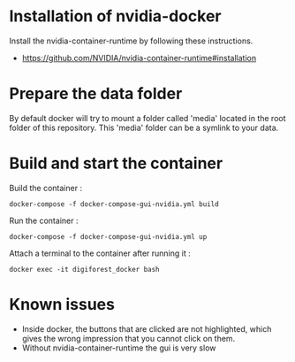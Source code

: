 # Installation of nvidia-docker

Install the nvidia-container-runtime by following these instructions.
- https://github.com/NVIDIA/nvidia-container-runtime#installation

# Prepare the data folder

By default docker will try to mount a folder called 'media' located in the root folder of this repository. This 'media' folder can be a symlink to your data.

# Build and start the container

Build the container :
```
docker-compose -f docker-compose-gui-nvidia.yml build
```

Run the container :
```
docker-compose -f docker-compose-gui-nvidia.yml up
```

Attach a terminal to the container after running it :
```
docker exec -it digiforest_docker bash
```

# Known issues

- Inside docker, the buttons that are clicked are not highlighted, which gives the wrong impression that you cannot click on them. 
- Without nvidia-container-runtime the gui is very slow